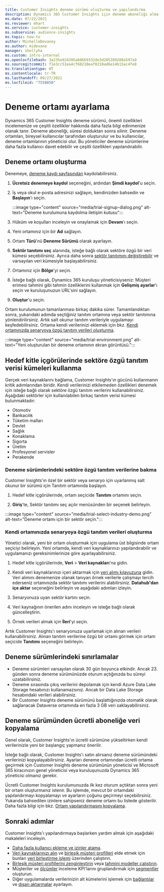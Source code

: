 ```yaml
---
title: Customer Insights deneme sürümü oluşturma ve yapılandırma
description: Dynamics 365 Customer Insights için deneme aboneliği alma ve bunu yapılandırma adımları.
ms.date: 07/22/2021
ms.reviewer: mhart
ms.service: customer-insights
ms.subservice: audience-insights
ms.topic: how-to
author: MichelleDevaney
ms.author: midevane
manager: shellyha
ms.custom: intro-internal
ms.openlocfilehash: 3a235e924395a606b9332de3d205289288a597a9
ms.sourcegitcommit: f1e3cc51ea4cf68210eaf0210ad6e14b15ac4fe8
ms.translationtype: HT
ms.contentlocale: tr-TR
ms.lasthandoff: 09/27/2021
ms.locfileid: "7558850"
---
```

# <a name="set-up-a-trial-environment"></a>Deneme ortamı ayarlama 

Dynamics 365 Customer Insights deneme sürümü, önemli özellikleri incelemenize ve çeşitli özellikler hakkında daha fazla bilgi edinmenize olanak tanır. Deneme aboneliği, süresi dolduktan sonra silinir. Deneme ortamları, bireysel kullanıcılar tarafından oluşturulur ve bu kullanıcılar, deneme ortamlarının yöneticisi olur. Bu yöneticiler deneme sürümlerine daha fazla kullanıcı davet edebilir ve çeşitli özellikleri yapılandırabilir.

## <a name="create-a-trial-environment"></a>Deneme ortamı oluşturma

Denemeye, [deneme kaydı sayfasından](https://dynamics.microsoft.com/get-started/free-trial/?appname=customerinsights) kaydolabilirsiniz. 

1. **Ücretsiz denemeye kaydol** seçeneğini, ardından **Şimdi kaydol**'u seçin.

1. İş veya okul e-posta adresinizi sağlayın, kendinizden bahsedin ve **Başlayın**'ı seçin.

   :::image type="content" source="media/trial-signup-dialog.png" alt-text="Deneme kurulumuna kaydolma iletişim kutusu":::

1. Hüküm ve koşulları inceleyin ve onaylamak için **Devam**'ı seçin.

1. Yeni ortamınız için bir **Ad** sağlayın. 

1. Ortam **Türü**'nü **Deneme Sürümü** olarak ayarlayın.

1. **Sektör tanıtımı seç** alanında, isteğe bağlı olarak sektöre özgü bir veri kümesi seçebilirsiniz. Ayrıca daha sonra [sektör tanıtımını değiştirebilir](#use-industry-specific-demo-data-sets-in-audience-insights) ve varsayılan veri kümesiyle başlayabilirsiniz.

1. Ortamınız için **Bölge**'yi seçin.

1. İsteğe bağlı olarak, Dynamics 365 kuruluşu yöneticisiyseniz: Müşteri erimesi tahmini gibi tahmin özelliklerini kullanmak için **Gelişmiş ayarlar**'ı seçin ve kuruluşunuzun URL'sini sağlayın. 

1. **Oluştur**'u seçin. 

Ortam kurulumunun tamanlanması birkaç dakika sürer. Tamamlandıktan sonra, yukarıdaki adımda seçtiğiniz tanıtım ortamına veya sektör tanıtımına yönlendirilirsiniz. Artık salt okunur tanıtım verileriyle uygulamayı keşfedebilirsiniz. Ortama kendi verilerinizi eklemek için bkz. [Kendi ortamınızda senaryoya özgü tanıtım verileri oluşturma](#create-scenario-specific-demo-data-in-your-own-environment).

:::image type="content" source="media/trial-environment.png" alt-text="Yeni oluşturulan bir deneme ortamının ekran görüntüsü.":::

## <a name="use-industry-specific-demo-data-sets-in-audience-insights"></a>Hedef kitle içgörülerinde sektöre özgü tanıtım verisi kümeleri kullanma

Gerçek veri kaynaklarını bağlama, Customer Insights'ın gücünü kullanmanın kritik adımlarından biridir. Kendi verilerinizi etkilemeden özellikleri denemek için isteğe bağlı olarak sektöre özgü tanıtım verilerini kullanabilirsiniz. Aşağıdaki sektörler için kullanılabilen birkaç tanıtım verisi kümesi bulunmaktadır: 

-   Otomotiv
-   Bankacılık
-   Tüketim malları
-   Devlet
-   Sağlık
-   Konaklama
-   Sigorta
-   Üretim
-   Profesyonel servisler
-   Perakende

### <a name="see-industry-specific-demo-data-in-trials"></a>Deneme sürümlerindeki sektöre özgü tanıtım verilerine bakma

Customer Insights'ın özel bir sektör veya senaryo için uyarlanmış salt okunur bir sürümü için Tanıtım ortamında başlayın. 
 
1.  Hedef kitle içgörülerinde, ortam seçicide **Tanıtım** ortamını seçin.

2.  **Giriş**'te, Sektör tanıtımı seç açılır menüsünden bir seçenek belirleyin.

:::image type="content" source="media/trial-select-industry-demo.png" alt-text="Deneme ortamı için bir sektör seçin.":::

### <a name="create-scenario-specific-demo-data-in-your-own-environment"></a>Kendi ortamınızda senaryoya özgü tanıtım verileri oluşturma

Yönetici olarak, yeni bir ortam oluşturmak için uygulama üst bilgisinde ortam seçiciyi belirleyin. Yeni ortamda, kendi veri kaynaklarınızı yapılandırabilir ve uygulamanızı gereksinimlerinize göre ayarlayabilirsiniz. 

1.  Hedef kitle içgörülerinde, **Veri** > **Veri kaynakları**'na gidin.

2.  Kendi veri kaynaklarınızı içeri aktarmak için [veri alımı kılavuzuna](data-sources.md) gidin.     
   Veri alımını denemenize olanak tanıyan örnek verilerle çalışmayı tercih ederseniz ortamınızda sektör tanıtımı verilerini alabilirsiniz. **Datahub'dan içe aktar** seçeneğini belirleyin ve aşağıdaki adımları izleyin.

3.  Senaryonuza uyan sektör kartını seçin. 

4.  Veri kaynağının önerilen adını inceleyin ve isteğe bağlı olarak güncelleştirin. 

5.  Örnek verileri almak için **İleri**'yi seçin. 

Artık Customer Insights'ı senaryonuza uyarlamak için alınan verileri kullanabilirsiniz. Alınan tanıtım verilerine özgü bir ortamı görmek için ortam seçicide **<Industry> Tanıtımı** seçeneğini belirleyin.

## <a name="limitations-in-trials"></a>Deneme sürümlerindeki sınırlamalar

- Deneme sürümleri varsayılan olarak 30 gün boyunca etkindir. Ancak 23. günden sonra deneme sürümünüzde oturum açtığınızda bu süreyi uzatabilirsiniz.
- Deneme sırasında çıkış verilerini depolamak için kendi Azure Data Lake Storage hesabınızı kullanamazsınız. Ancak bir Data Lake Storage hesabındaki verileri alabilirsiniz.
- Bir Customer Insights deneme sürümünü başlattığınızda otomatik olarak sağlanacak Dataverse ortamında en fazla 3 GB veri saklayabilirsiniz.

## <a name="copy-data-from-a-trial-to-a-paid-subscription"></a>Deneme sürümünden ücretli aboneliğe veri kopyalama

Genel olarak, Customer Insights'ın ücretli sürümüne yükseltirken kendi verilerinizle yeni bir başlangıç yapmanız önerilir. 

İsteğe bağlı olarak, Customer Insights'ı satın alırsanız deneme sürümündeki verilerinizi kopyalayabilirsiniz. Ayarları deneme ortamından ücretli ortama geçirmek için Customer Insights deneme sürümünün yöneticisi ve Microsoft 365 kiracınızın genel yöneticisi veya kuruluşunuzda Dynamics 365 yöneticisi olmanız gerekir. 

Ücretli Customer Insights kurulumunuzda ilk kez oturum açtıktan sonra yeni bir ortam oluşturmanız istenir. Bu işlemde, mevcut bir ortamdaki yapılandırmayı kopyalamayı ve ayarların çoğunu geçirmeyi seçebilirsiniz. Yukarıda bahsedilen izinlere sahipseniz deneme ortamı bu listede gösterilir. Daha fazla bilgi için bkz. [Ortam yapılandırmasını kopyalama](manage-environments.md#copy-the-environment-configuration).

## <a name="next-steps"></a>Sonraki adımlar

Customer Insights'ı yapılandırmaya başlarken yardım almak için aşağıdaki makaleleri inceleyin. 

- [Daha fazla kullanıcı ekleme ve izinler atama](permissions.md).
- [Veri kaynaklarınızı alın](data-sources.md) ve [birleşik müşteri profilleri](customer-profiles.md) elde etmek için bunları [veri birleştirme işlemi](data-unification.md) üzerinden çalıştırın.
- [Birleşik müşteri profillerini zenginleştirin](enrichment-hub.md) veya [tahmini modeller çalıştırın](predictions-overview.md).
- Müşteriler ve [ölçümler](measures.md) inceleme KPI'larını gruplandırmak için [segmentler](segments.md) oluşturun.
- Diğer uygulamalarda verilerinizin alt kümelerini işlemek için [bağlantılar](connections.md) ve [dışarı aktarmalar](export-destinations.md) ayarlayın.
